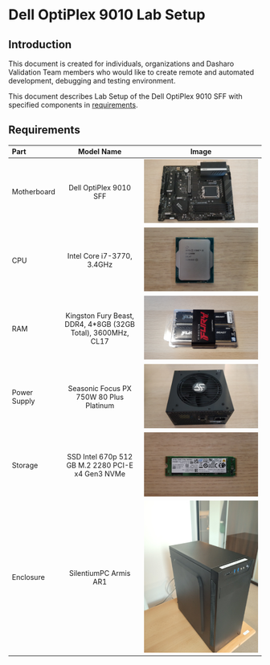 # Dell OptiPlex 9010 Lab Setup

## Introduction

This document is created for individuals, organizations and Dasharo Validation
Team members who would like to create remote and automated development,
debugging and testing environment.

This document describes Lab Setup of the Dell OptiPlex 9010 SFF with specified
components in [requirements](#requirements).

## Requirements

| Part         | Model Name                                                      | Image                                   |
|:-------------|:---------------------------------------------------------------:|:---------------------------------------:|
| Motherboard  | Dell OptiPlex 9010 SFF                                          |![Motherboard](images/motherboard.jpg)   |
| CPU          | Intel Core i7-3770, 3.4GHz                                      |![CPU](images/cpu.jpg)                   |
| RAM          | Kingston Fury Beast, DDR4, 4*8GB (32GB Total), 3600MHz, CL17    |![RAM](images/memory.jpg)                |
| Power Supply | Seasonic Focus PX 750W 80 Plus Platinum                         |![Power Supply](images/power-supply.jpg) |
| Storage      | SSD Intel 670p 512 GB M.2 2280 PCI-E x4 Gen3 NVMe               |![Storage](images/storage.jpg)           |
| Enclosure    | SilentiumPC Armis AR1                                           |![Enclosure](images/enclosure.jpg)       |
